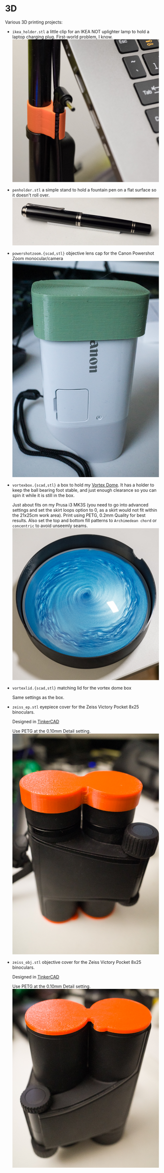 # 3D
Various 3D printing projects:

* `ikea_holder.stl` a little clip for an IKEA NOT uplighter lamp to hold a
  laptop charging plug. First-world problem, I know.
  ![IKEA holder](images/ikea_holder.jpg)

* `penholder.stl` a simple stand to hold a fountain pen on a flat surface so it
  doesn't roll over.
  ![Pen holder](images/pen_holder.jpg)

* `powershotzoom.{scad,stl}` objective lens cap for the Canon Powershot Zoom
  monocular/camera
  ![Powershot Zoom lens cap](images/powershotzoom.jpg)

* `vortexbox.{scad,stl}` a box to hold my [Vortex
  Dome](https://physicshack.com/product/vortex-dome/). It has a holder to keep
  the ball bearing foot stable, and just enough clearance so you can spin it
  while it is still in the box.

  Just about fits on my Prusa i3 MK3S (you need to go into advanced settings
  and set the skirt loops option to 0, as a skirt would not fit within the
  21x25cm work area). Print using PETG, 0.2mm Quality for best results. Also
  set the top and bottom fill patterns to `Archimedean chord` or `concentric`
  to avoid unseemly seams.
  ![Vortex dome in box](images/vortexbox.jpg)

* `vortexlid.{scad,stl}` matching lid for the vortex dome box

  Same settings as the box.

* `zeiss_ep.stl` eyepiece cover for the Zeiss Victory Pocket 8x25 binoculars.

  Designed in [TinkerCAD](https://www.tinkercad.com/things/1GNnBoC0KlC)
  
  Use PETG at the 0.10mm Detail setting.
  ![Zeiss Victory Pocket 8x25 eyepiece cover](images/zeiss_ep.jpg)
  
* `zeiss_obj.stl` objective cover for the Zeiss Victory Pocket 8x25 binoculars.

  Designed in [TinkerCAD](https://www.tinkercad.com/things/9DHsUtFmdjt)
  
  Use PETG at the 0.10mm Detail setting.
  ![Zeiss Victory Pocket 8x25 objective cover](images/zeiss_obj.jpg)
  
